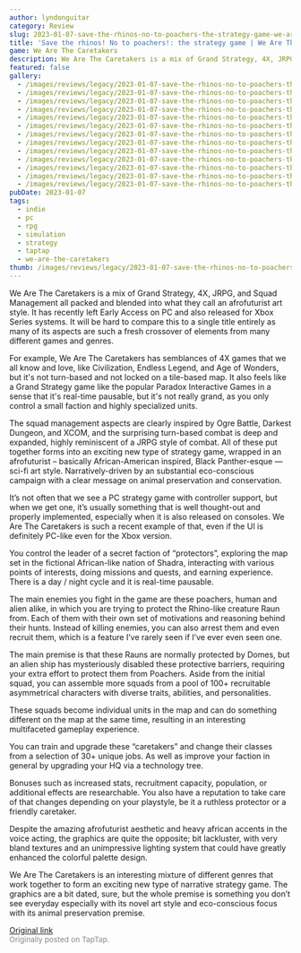 ```yaml
---
author: lyndonguitar
category: Review
slug: 2023-01-07-save-the-rhinos-no-to-poachers-the-strategy-game-we-are-the-caretakers-first-impressio
title: 'Save the rhinos! No to poachers!: the strategy game | We Are The Caretakers - First Impressions'
game: We Are The Caretakers
description: We Are The Caretakers is a mix of Grand Strategy, 4X, JRPG, and Squad Management all packed and blended into what they call an afrofuturist art style. It has recently left Early Access on PC and also released for Xbox Series systems. It will be hard to compare this to a single title entirely as many of its aspects are such a fresh crossover of elements from many different games and genres.
featured: false
gallery:
  - /images/reviews/legacy/2023-01-07-save-the-rhinos-no-to-poachers-the-strategy-game--we-are-the-caretakers---first-impressio-0.avif
  - /images/reviews/legacy/2023-01-07-save-the-rhinos-no-to-poachers-the-strategy-game--we-are-the-caretakers---first-impressio-1.avif
  - /images/reviews/legacy/2023-01-07-save-the-rhinos-no-to-poachers-the-strategy-game--we-are-the-caretakers---first-impressio-2.avif
  - /images/reviews/legacy/2023-01-07-save-the-rhinos-no-to-poachers-the-strategy-game--we-are-the-caretakers---first-impressio-3.avif
  - /images/reviews/legacy/2023-01-07-save-the-rhinos-no-to-poachers-the-strategy-game--we-are-the-caretakers---first-impressio-4.avif
  - /images/reviews/legacy/2023-01-07-save-the-rhinos-no-to-poachers-the-strategy-game--we-are-the-caretakers---first-impressio-5.avif
  - /images/reviews/legacy/2023-01-07-save-the-rhinos-no-to-poachers-the-strategy-game--we-are-the-caretakers---first-impressio-6.avif
  - /images/reviews/legacy/2023-01-07-save-the-rhinos-no-to-poachers-the-strategy-game--we-are-the-caretakers---first-impressio-7.avif
  - /images/reviews/legacy/2023-01-07-save-the-rhinos-no-to-poachers-the-strategy-game--we-are-the-caretakers---first-impressio-8.avif
  - /images/reviews/legacy/2023-01-07-save-the-rhinos-no-to-poachers-the-strategy-game--we-are-the-caretakers---first-impressio-9.avif
  - /images/reviews/legacy/2023-01-07-save-the-rhinos-no-to-poachers-the-strategy-game--we-are-the-caretakers---first-impressio-10.avif
  - /images/reviews/legacy/2023-01-07-save-the-rhinos-no-to-poachers-the-strategy-game--we-are-the-caretakers---first-impressio-11.avif
  - /images/reviews/legacy/2023-01-07-save-the-rhinos-no-to-poachers-the-strategy-game--we-are-the-caretakers---first-impressio-12.avif
pubDate: 2023-01-07
tags:
  - indie
  - pc
  - rpg
  - simulation
  - strategy
  - taptap
  - we-are-the-caretakers
thumb: /images/reviews/legacy/2023-01-07-save-the-rhinos-no-to-poachers-the-strategy-game--we-are-the-caretakers---first-impressio-0.avif
---
```


We Are The Caretakers is a mix of Grand Strategy, 4X, JRPG, and Squad Management all packed and blended into what they call an afrofuturist art style. It has recently left Early Access on PC and also released for Xbox Series systems. It will be hard to compare this to a single title entirely as many of its aspects are such a fresh crossover of elements from many different games and genres.

For example, We Are The Caretakers has semblances of 4X games that we all know and love, like Civilization, Endless Legend, and Age of Wonders, but it's not turn-based and not locked on a tile-based map. It also feels like a Grand Strategy game like the popular Paradox Interactive Games in a sense that it's real-time pausable, but it's not really grand, as you only control a small faction and highly specialized units.

The squad management aspects are clearly inspired by Ogre Battle, Darkest Dungeon, and XCOM, and the surprising turn-based combat is deep and expanded, highly reminiscent of a JRPG style of combat. All of these put together forms into an exciting new type of strategy game, wrapped in an afrofuturist – basically African-American inspired, Black Panther-esque — sci-fi art style. Narratively-driven by an substantial eco-conscious campaign with a clear message on animal preservation and conservation.

It’s not often that we see a PC strategy game with controller support, but when we get one, it’s usually something that is well thought-out and properly implemented, especially when it is also released on consoles. We Are The Caretakers is such a recent example of that, even if the UI is definitely PC-like even for the Xbox version.

You control the leader of a secret faction of “protectors”, exploring the map set in the fictional African-like nation of Shadra, interacting with various points of interests, doing missions and quests, and earning experience. There is a day / night cycle and it is real-time pausable.

The main enemies you fight in the game are these poachers, human and alien alike, in which you are trying to protect the Rhino-like creature Raun from. Each of them with their own set of motivations and reasoning behind their hunts. Instead of killing enemies, you can also arrest them and even recruit them, which is a feature I’ve rarely seen if I’ve ever even seen one.

The main premise is that these Rauns are normally protected by Domes, but an alien ship has mysteriously disabled these protective barriers, requiring your extra effort to protect them from Poachers. Aside from the initial squad, you can assemble more squads from a pool of 100+ recruitable asymmetrical characters with diverse traits, abilities, and personalities.

These squads become individual units in the map and can do something different on the map at the same time, resulting in an interesting multifaceted gameplay experience.

You can train and upgrade these “caretakers” and change their classes from a selection of 30+ unique jobs. As well as improve your faction in general by upgrading your HQ via a technology tree.

Bonuses such as increased stats, recruitment capacity, population, or additional effects are researchable. You also have a reputation to take care of that changes depending on your playstyle, be it a ruthless protector or a friendly caretaker.

Despite the amazing afrofuturist aesthetic and heavy african accents in the voice acting, the graphics are quite the opposite; bit lackluster, with very bland textures and an unimpressive lighting system that could have greatly enhanced the colorful palette design.

We Are The Caretakers is an interesting mixture of different genres that work together to form an exciting new type of narrative strategy game. The graphics are a bit dated, sure, but the whole premise is something you don’t see everyday especially with its novel art style and eco-conscious focus with its animal preservation premise.

[Original link](https://www.taptap.io/post/4122003)<br><span style="font-size: 0.95em; color: #888;">Originally posted on TapTap.</span>